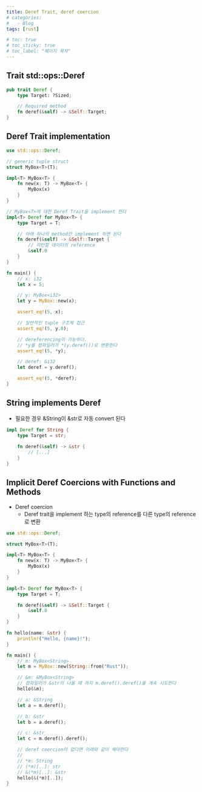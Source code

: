 ```yaml
---
title: Deref Trait, deref coercion
# categories:
#   - Blog
tags: [rust]

# toc: true
# toc_sticky: true
# toc_label: "페이지 목차"
---
```


## Trait std::ops::Deref

```rust
pub trait Deref {
    type Target: ?Sized;

    // Required method
    fn deref(&self) -> &Self::Target;
}
```

## Deref Trait implementation

```rust
use std::ops::Deref;

// generic tuple struct
struct MyBox<T>(T);

impl<T> MyBox<T> {
    fn new(x: T) -> MyBox<T> {
        MyBox(x)
    }
}

// MyBox<T>에 대한 Deref Trait을 implement 한다
impl<T> Deref for MyBox<T> {
    type Target = T;

    // 아래 하나의 method만 implement 하면 된다
    fn deref(&self) -> &Self::Target {
        // 리턴할 데이터의 reference
        &self.0
    }
}

fn main() {
    // x: i32
    let x = 5;

    // y: MyBox<i32>
    let y = MyBox::new(x);

    assert_eq!(5, x);

    // 일반적인 tuple 구조체 접근
    assert_eq!(5, y.0);

    // dereferencing이 가능하다. 
    // *y를 컴파일러가 *(y.deref())로 변환한다
    assert_eq!(5, *y);

    // deref: &i32
    let deref = y.deref();

    assert_eq!(5, *deref);
}

```

## String implements Deref
* 필요한 경우 &String이 &str로 자동 convert 된다

```rust
impl Deref for String {
    type Target = str;
    
    fn deref(&self) -> &str {
        // [...]
    }
}
```

## Implicit Deref Coercions with Functions and Methods

* Deref coercion
  * Deref trait을 implement 하는 type의 reference를 다른 type의 reference로 변환

```rust
use std::ops::Deref;

struct MyBox<T>(T);

impl<T> MyBox<T> {
    fn new(x: T) -> MyBox<T> {
        MyBox(x)
    }
}

impl<T> Deref for MyBox<T> {
    type Target = T;

    fn deref(&self) -> &Self::Target {
        &self.0
    }
}

fn hello(name: &str) {
    println!("Hello, {name}!");
}

fn main() {
    // m: MyBox<String>
    let m = MyBox::new(String::from("Rust"));

    // &m: &MyBox<String>
    // 컴파일러가 &str이 나올 때 까지 m.deref().deref()을 계속 시도한다
    hello(&m);

    // a: &String
    let a = m.deref();

    // b: &str
    let b = a.deref();

    // c: &str
    let c = m.deref().deref();

    // deref coercion이 없다면 아래와 같이 해야한다
    //
    // *m: String
    // (*m)[..]: str
    // &(*m)[..]: &str
    hello(&(*m)[..]);
}
```